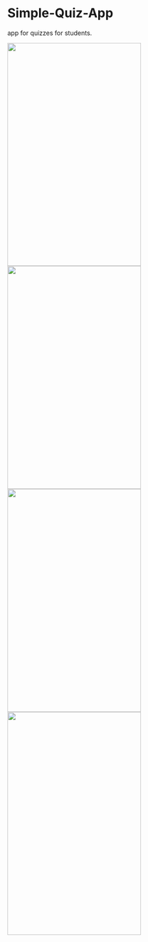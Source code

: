 # Simple-Quiz-App

app for quizzes for students.

<img src="https://user-images.githubusercontent.com/86576304/123621076-26ac5480-d80b-11eb-914e-341dce6bfe63.png" width="300" height="500"> <img src="https://user-images.githubusercontent.com/86576304/123621129-3166e980-d80b-11eb-9fb8-2a87b79e5bb8.png" width="300" height="500"> <img src="https://user-images.githubusercontent.com/86576304/123621196-417ec900-d80b-11eb-8d91-7d47df973167.png" width="300" height="500"> <img src="https://user-images.githubusercontent.com/86576304/123621224-48a5d700-d80b-11eb-9f95-86853d845fe1.png" width="300" height="500">

